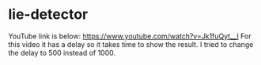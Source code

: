 # lie-detector
YouTube link is below:
https://www.youtube.com/watch?v=Jk1fuQyt__I
For this video it has a delay so it takes time to show the result. I tried to change the delay to 500 instead of 1000. 

